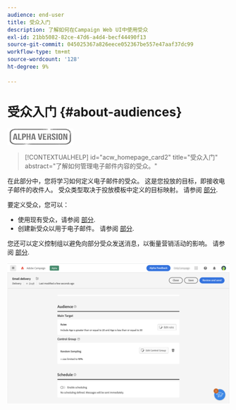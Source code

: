 ```yaml
---
audience: end-user
title: 受众入门
description: 了解如何在Campaign Web UI中使用受众
exl-id: 21bb5082-82ce-47d6-a4d4-becf44490f13
source-git-commit: 045025367a826eece052367be557e47aaf37dc99
workflow-type: tm+mt
source-wordcount: '128'
ht-degree: 9%

---
```


# 受众入门 {#about-audiences}

![](../assets/do-not-localize/badge.png)

>[!CONTEXTUALHELP]
>id="acw_homepage_card2"
>title="受众入门"
>abstract="了解如何管理电子邮件内容的受众。"

<!--
Audience only created for the delivery, not available later-->


<!--
Three ways:
* existing audience

Campaign or AEP Audiences

* create new on the fly

query like AEP segment builder (same component with campaign data)

* import from file

show use case with a new audience creation (or import from file?)

control groups like acc: exract, random, based on attribute
-->

在此部分中，您将学习如何定义电子邮件的受众。 这是您投放的目标，即接收电子邮件的收件人。 受众类型取决于投放模板中定义的目标映射。 请参阅 [部分](../email/create-email.md).

要定义受众，您可以：

* 使用现有受众，请参阅 [部分](add-audience.md).
* 创建新受众以用于电子邮件。 请参阅 [部分](segment-builder.md).

您还可以定义控制组以避免向部分受众发送消息，以衡量营销活动的影响。 请参阅 [部分](control-group.md).

![](assets/about-audience.png)
